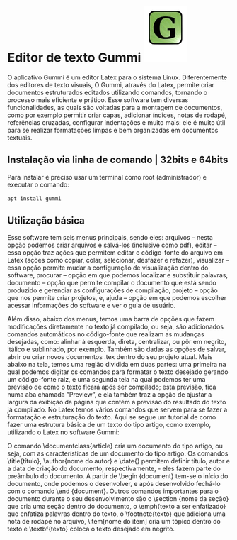 # Editor de texto Gummi ![logotipo gummi](img/gummi.png)

O aplicativo Gummi é um editor Latex para o sistema Linux. Diferentemente dos editores de texto visuais, O Gummi, através do Latex, permite criar documentos estruturados editados utilizando comandos, tornando o processo mais eficiente e prático. Esse software tem diversas funcionalidades, as quais são voltadas para a montagem de documentos, como por exemplo permitir criar capas, adicionar índices, notas de rodapé, referências cruzadas, configurar indentações e muito mais: ele é muito útil para se realizar formatações limpas e bem organizadas em documentos textuais.

## Instalação via linha de comando | 32bits e 64bits

Para instalar é preciso usar um terminal como root (administrador) e executar o comando:
```sh
apt install gummi
```

## Utilização básica
Esse software tem seis menus principais, sendo eles: arquivos – nesta opção podemos criar arquivos e salvá-los (inclusive como pdf), editar – essa opção traz ações que permitem editar o código-fonte do arquivo em Latex (ações como copiar, colar, selecionar, desfazer e refazer), visualizar – essa opção permite mudar a configuração de visualização dentro do software, procurar – opção em que podemos localizar e substituir palavras, documento – opção que permite compilar o documento que está sendo produzido e gerenciar as configurações de compilação, projeto – opção que nos permite criar projetos, e, ajuda – opção em que podemos escolher acessar informações do software e ver o guia de usuário.

Além disso, abaixo dos menus, temos uma barra de opções que fazem modificações diretamente no texto já compilado, ou seja, são adicionados comandos automáticos no código-fonte que realizam as mudanças desejadas, como: alinhar à esquerda, direta, centralizar, ou pôr em negrito, itálico e sublinhado, por exemplo. Também são dadas as opções de salvar, abrir ou criar novos documentos .tex dentro do seu projeto atual.
Mais abaixo na tela, temos uma região dividida em duas partes: uma primeira na qual podemos digitar os comandos para formatar o texto desejado gerando um código-fonte raiz, e uma segunda tela na qual podemos ter uma previsão de como o texto ficará após ser compilado; esta previsão, fica numa aba chamada ”Preview”, e ela também traz a opção de ajustar a largura da exibição da página que contém a previsão do resultado do texto já compilado.
No Latex temos vários comandos que servem para se fazer a formatação e estruturação do texto. Aqui se segue um tutorial de como fazer uma estrutura básica de um texto do tipo artigo, como exemplo, utilizando o Latex no software Gummi:

O comando \documentclass{article} cria um documento do tipo artigo, ou seja, com as características de um documento do tipo artigo. Os comandos \title{título}, \author{nome do autor} e \date{} permitem definir título, autor e a data de criação do documento, respectivamente, - eles fazem parte do preâmbulo do documento. A partir de \begin {document} tem-se o início do documento, onde podemos o desenvolver, e após desenvolvido fechá-lo com o comando \end {document}. Outros comandos importantes para o documento durante o seu desenvolvimento são o \section {nome da seção} que cria uma seção dentro do documento, o \emph{texto a ser enfatizado} que enfatiza palavras dentro do texto, o \footnote{texto} que adiciona uma nota de rodapé no arquivo, \item[nome do item] cria um tópico dentro do texto e \textbf{texto} coloca o texto desejado em negrito.
